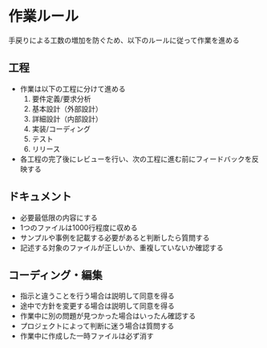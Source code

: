 # 作業ルール

手戻りによる工数の増加を防ぐため、以下のルールに従って作業を進める

## 工程

- 作業は以下の工程に分けて進める
  1. 要件定義/要求分析
  2. 基本設計（外部設計）
  3. 詳細設計（内部設計）
  4. 実装/コーディング
  5. テスト
  6. リリース
- 各工程の完了後にレビューを行い、次の工程に進む前にフィードバックを反映する

## ドキュメント

- 必要最低限の内容にする
- 1つのファイルは1000行程度に収める
- サンプルや事例を記載する必要があると判断したら質問する
- 記述する対象のファイルが正しいか、重複していないか確認する

## コーディング・編集

- 指示と違うことを行う場合は説明して同意を得る
- 途中で方針を変更する場合は説明して同意を得る
- 作業中に別の問題が見つかった場合はいったん確認する
- プロジェクトによって判断に迷う場合は質問する
- 作業中に作成した一時ファイルは必ず消す
